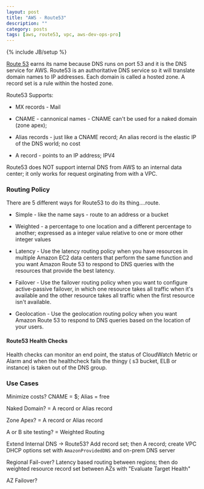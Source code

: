 ```yaml
---
layout: post
title: "AWS - Route53"
description: ""
category: posts
tags: [aws, route53, vpc, aws-dev-ops-pro]
---
```

{% include JB/setup %}

[Route 53](https://aws.amazon.com/route53/) earns its name because DNS runs on port 53 and it is the DNS service for AWS. Route53 is an authoritative DNS service so it will translate domain names to IP addresses. Each domain is called a hosted zone. A record set is a rule within the hosted zone. 

Route53 Supports:

- MX records - Mail

- CNAME - cannonical names - CNAME can't be used for a naked domain (zone apex); 

- Alias records - just like a CNAME record; An alias record is the elastic IP of the DNS world; no cost

- A record - points to an IP address; IPV4

Route53 does NOT support internal DNS from AWS to an internal data center; it only works for request orginating from with a VPC.

### Routing Policy 

There are 5 different ways for Route53 to do its thing....route.
  
* Simple - like the name says - route to an address or a bucket
  
* Weighted - a percentage to one location and a different percentage to another; expressed as a integer value relative to one or more other integer values

* Latency - Use the latency routing policy when you have resources in multiple Amazon EC2 data centers that perform the same function and you want Amazon Route 53 to respond to DNS queries with the resources that provide the best latency.
  
* Failover - Use the failover routing policy when you want to configure active-passive failover, in which one resource takes all traffic when it's available and the other resource takes all traffic when the first resource isn't available.

* Geolocation - Use the geolocation routing policy when you want Amazon Route 53 to respond to DNS queries based on the location of your users.

#### Route53 Health Checks

Health checks can monitor an end point, the status of CloudWatch Metric or Alarm and when the healthcheck fails the thingy ( s3 bucket, ELB or instance) is taken out of the DNS group.

### Use Cases

Minimize costs? CNAME = $; Alias = free

Naked Domain? = A record or Alias record

Zone Apex? = A record or Alias record

A or B site testing? = Weighted Routing

Extend Internal DNS -> Route53? Add record set; then A record; create VPC DHCP options set with `AmazonProvidedDNS` and on-prem DNS server

Regional Fail-over? Latency based routing between regions; then do weighted resource record set between AZs with "Evaluate Target Health"

AZ Failover? 
